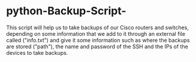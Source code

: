 # python-Backup-Script-
This script will help us to take backups of our Cisco routers and switches, depending on some information that we add to it through an external file called ("info.txt") and give it some information such as where the backups are stored ("path"), the name and password of the SSH and the IPs of the devices to take backups. 
